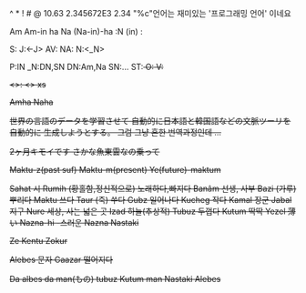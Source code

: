 


^ * ! # @
10.63 2.345672E3 2.34
"%c"언어는 재미있는 '프로그래밍 언어' 이네요




Am
Am-in ha
Na
(Na-in)-ha
<Verb>
<Noun>:N (in)
<Noun>:<DN>

S:<N><S-X>
J:<-J>
AV:
NA:
N:<_N><P>
P:IN
_N:DN,SN
DN:Am,Na
SN:...
ST:<S> <O> <V>
O:<N><O-X>
V:

<>:
<> xs

Amha 
Naha


世界の言語のデータを学習させて
自動的に日本語と韓国語などの文脈ツーリを自動的に
生成しようとする。
그럼 그냥 흔한 번역과정인데 ...

2ヶ月キモイです
さかな魚東雲なの乗って

Maktu-z(past suf)
Maktu-m(present)
Ye(future)-maktum

Sahat 시
Rumih (황홀함,정신적으로) 노래하다,빠지다
Banâm 선생, 사부
Bazi (가루) 뿌리다
Maktu 쓰다
Taur (죽) 쑤다
Gubz 일어나다
Kucheg 작다
Kamal 장군
Jabal 지구
Nure 세상, 사는 넓은 곳
Izad 하늘(추상적)
Tubuz 두껍다
Kutum 딱딱
Yezel 薄い
Nazna-hi -스러운
Nazna
Nastaki

Ze 
Kentu 
Zokur

Alebes 문자
Gaazar 떨어지다

Da albes 
da man(もの) tubuz
Kutum man
Nastaki Alebes
